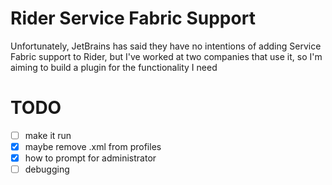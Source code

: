 # Rider Service Fabric Support

Unfortunately, JetBrains has said they have no intentions of adding Service Fabric support to Rider, but I've worked at two companies that use it, so I'm aiming to build a plugin for the functionality I need

# TODO

- [ ] make it run
- [x] maybe remove .xml from profiles
- [x] how to prompt for administrator
- [ ] debugging
